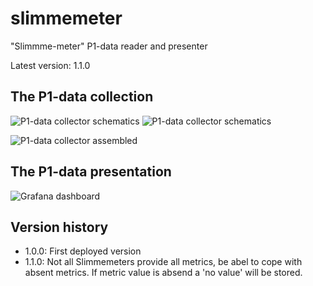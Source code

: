 # slimmemeter
"Slimmme-meter" P1-data reader and presenter

Latest version: 1.1.0

## The P1-data collection

![P1-data collector schematics](https://raw.githubusercontent.com/pvdheijden/slimmemeter/master/doc/p1_connector.png)
![P1-data collector schematics](https://raw.githubusercontent.com/pvdheijden/slimmemeter/master/doc/p1_connector-opencollector.png)

![P1-data collector assembled](https://raw.githubusercontent.com/pvdheijden/slimmemeter/master/doc/p1_connector_assembled.jpg)


## The P1-data presentation

![Grafana dashboard](https://raw.githubusercontent.com/pvdheijden/slimmemeter/master/doc/grafana-screenshot.png)

## Version history
- 1.0.0: First deployed version
- 1.1.0: Not all Slimmemeters provide all metrics, be abel to cope with absent metrics. If metric value is absend a 'no value' will be stored.